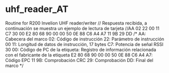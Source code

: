 # uhf_reader_AT
Routine for R200 Invelion UHF reader/writer
// Respuesta recibida, a continuación se muestra un ejemplo de lectura de tarjeta
    //AA 02 22 00 11 C7 30 00 E2 80 68 90 00 00 50 0E 88 C6 A4 A7 11 9B 29 DD 
    /*
    AA: Cabecera del marco
    02: Código de instrucción
    22: Parámetro de instrucción
    00 11: Longitud de datos de instrucción, 17 bytes
    C7: Potencia de señal RSSI
    30 00: Código de PC de la etiqueta: Registro de información relacionada con el fabricante de la etiqueta
    E2 80 68 90 00 00 50 0E 88 C6 A4 A7: Código EPC
    11 9B: Comprobación CRC
    29: Comprobación
    DD: Final del marco 
    */

